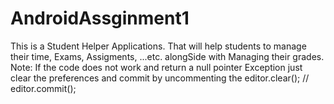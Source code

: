 # AndroidAssginment1
This is a Student Helper Applications. That will help students to manage their time, Exams, Assigments, ...etc. alongSide with Managing their grades.
Note: If the code does not work and return a null pointer Exception just clear the preferences and commit by uncommenting the
editor.clear(); // editor.commit();
